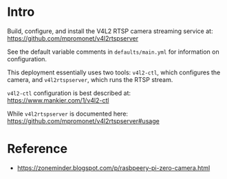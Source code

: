 # Intro
Build, configure, and install the V4L2 RTSP camera streaming service at:
https://github.com/mpromonet/v4l2rtspserver

See the default variable comments in `defaults/main.yml` for information on configuration.

This deployment essentially uses two tools: `v4l2-ctl`, which configures the camera,
and `v4l2rtspserver`, which runs the RTSP stream.

`v4l2-ctl` configuration is best described at:
https://www.mankier.com/1/v4l2-ctl

While `v4l2rtspserver` is documented here:
https://github.com/mpromonet/v4l2rtspserver#usage

# Reference
- https://zoneminder.blogspot.com/p/rasbpeery-pi-zero-camera.html
